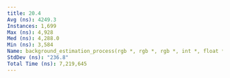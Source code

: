 ```yaml
---
title: 20.4
Avg (ns): 4249.3
Instances: 1,699
Max (ns): 4,928
Med (ns): 4,288.0
Min (ns): 3,584
Name: background_estimation_process(rgb *, rgb *, rgb *, int *, float *, int, int, unsigned long)
StdDev (ns): "236.8"
Total Time (ns): 7,219,645
---
```

